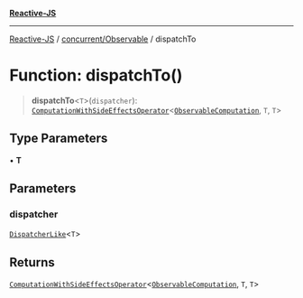 [**Reactive-JS**](../../../README.md)

***

[Reactive-JS](../../../README.md) / [concurrent/Observable](../README.md) / dispatchTo

# Function: dispatchTo()

> **dispatchTo**\<`T`\>(`dispatcher`): [`ComputationWithSideEffectsOperator`](../../../computations/type-aliases/ComputationWithSideEffectsOperator.md)\<[`ObservableComputation`](../interfaces/ObservableComputation.md), `T`, `T`\>

## Type Parameters

• **T**

## Parameters

### dispatcher

[`DispatcherLike`](../../interfaces/DispatcherLike.md)\<`T`\>

## Returns

[`ComputationWithSideEffectsOperator`](../../../computations/type-aliases/ComputationWithSideEffectsOperator.md)\<[`ObservableComputation`](../interfaces/ObservableComputation.md), `T`, `T`\>
